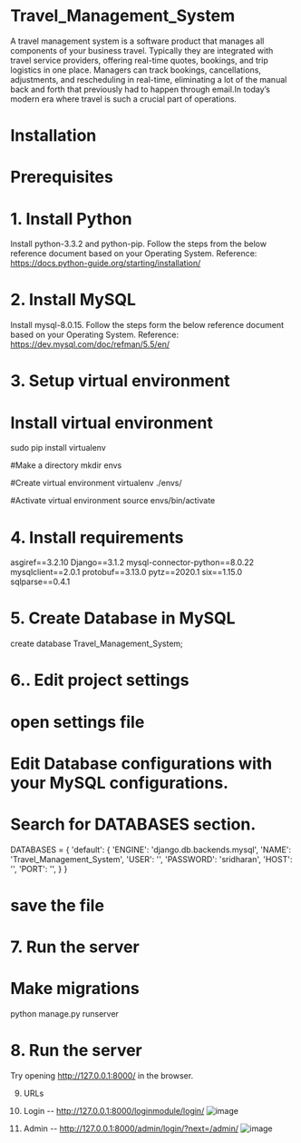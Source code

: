 # Travel_Management_System
A travel management system is a software product that manages all components of your business travel.  Typically they are integrated with travel service providers, offering real-time quotes, bookings, and trip logistics in one place.  Managers can track bookings, cancellations, adjustments, and rescheduling in real-time, eliminating a lot of the manual back and forth that previously had to happen through email.In today’s modern era where travel is such a crucial part of operations.

# Installation
# Prerequisites
# 1. Install Python
Install python-3.3.2 and python-pip. Follow the steps from the below reference document based on your Operating System. Reference: https://docs.python-guide.org/starting/installation/

# 2. Install MySQL
Install mysql-8.0.15. Follow the steps form the below reference document based on your Operating System. Reference: https://dev.mysql.com/doc/refman/5.5/en/

# 3. Setup virtual environment
# Install virtual environment
sudo pip install virtualenv

#Make a directory
mkdir envs

#Create virtual environment
virtualenv ./envs/

#Activate virtual environment
source envs/bin/activate


# 4. Install requirements

asgiref==3.2.10
Django==3.1.2
mysql-connector-python==8.0.22
mysqlclient==2.0.1
protobuf==3.13.0
pytz==2020.1
six==1.15.0
sqlparse==0.4.1

# 5. Create Database in MySQL
create database Travel_Management_System;

# 6.. Edit project settings
# open settings file
# Edit Database configurations with your MySQL configurations.
# Search for DATABASES section.
DATABASES = {
    'default': {
        'ENGINE': 'django.db.backends.mysql',
        'NAME': 'Travel_Management_System',
        'USER': '<mysql-user>',
        'PASSWORD': 'sridharan',
        'HOST': '<mysql-host>',
        'PORT': '<mysql-port>',
    }
}

# save the file

# 7. Run the server
# Make migrations
python manage.py runserver



# 8. Run the server

Try opening http://127.0.0.1:8000/ in the browser. 

9. URLs

1. Login -- http://127.0.0.1:8000/loginmodule/login/
![image](https://user-images.githubusercontent.com/82249340/213260905-f5674da7-07a2-45ba-80b2-201ba7ef9b65.png)
2. Admin -- http://127.0.0.1:8000/admin/login/?next=/admin/
![image](https://user-images.githubusercontent.com/82249340/213261222-8199120c-8cc8-4b0a-968b-8da478fc5e3d.png)


